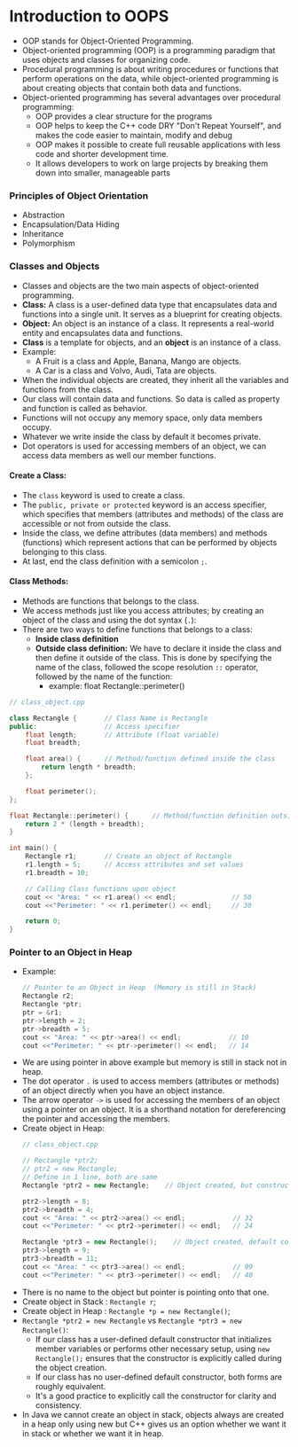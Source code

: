 # Introduction to OOPS

- OOP stands for Object-Oriented Programming.
- Object-oriented programming (OOP) is a programming paradigm that uses objects and classes for organizing code. 
- Procedural programming is about writing procedures or functions that perform operations on the data, while object-oriented programming is about creating objects that contain both data and functions.
- Object-oriented programming has several advantages over procedural programming:
    - OOP provides a clear structure for the programs
    - OOP helps to keep the C++ code DRY "Don't Repeat Yourself", and makes the code easier to maintain, modify and debug
    - OOP makes it possible to create full reusable applications with less code and shorter development time.
    - It allows developers to work on large projects by breaking them down into smaller, manageable parts

### Principles of Object Orientation

- Abstraction
- Encapsulation/Data Hiding
- Inheritance
- Polymorphism

### Classes and Objects

- Classes and objects are the two main aspects of object-oriented programming.
- **Class:** A class is a user-defined data type that encapsulates data and functions into a single unit. It serves as a blueprint for creating objects.
- **Object:** An object is an instance of a class. It represents a real-world entity and encapsulates data and functions.
- **Class** is a template for objects, and an **object** is an instance of a class.
- Example:
    - A Fruit is a class and Apple, Banana, Mango are objects.
    - A Car is a class and Volvo, Audi, Tata are objects.
- When the individual objects are created, they inherit all the variables and functions from the class.
- Our class will contain data and functions. So data is called as property and function is called as behavior.
- Functions will not occupy any memory space, only data members occupy.
- Whatever we write inside the class by default it becomes private.
- Dot operators is used for accessing members of an object, we can access data members as well our member functions.

#### Create a Class:
- The `class` keyword is used to create a class.
- The `public, private or protected` keyword is an access specifier, which specifies that members (attributes and methods) of the class are accessible or not from outside the class.
- Inside the class, we define attributes (data members) and methods (functions) which represent actions that can be performed by objects belonging to this class.
- At last, end the class definition with a semicolon `;`.
  
#### Class Methods:
- Methods are functions that belongs to the class.
-  We access methods just like you access attributes; by creating an object of the class and using the dot syntax (`.`):
- There are two ways to define functions that belongs to a class:
    - **Inside class definition**
    - **Outside class definition:** We have to declare it inside the class and then define it outside of the class. This is done by specifying the name of the class, followed the scope resolution `::` operator, followed by the name of the function:
        - example: float Rectangle::perimeter() 

```cpp
// class_object.cpp

class Rectangle {       // Class Name is Rectangle
public:                 // Access specifier
    float length;       // Attribute (float variable)
    float breadth;

    float area() {      // Method/function defined inside the class
        return length * breadth;
    };

    float perimeter();
};

float Rectangle::perimeter() {      // Method/function definition outside the class
    return 2 * (length + breadth);
}

int main() {
    Rectangle r1;       // Create an object of Rectangle
    r1.length = 5;      // Access attributes and set values
    r1.breadth = 10;

    // Calling Class functions upon object
    cout << "Area: " << r1.area() << endl;              // 50
    cout <<"Perimeter: " << r1.perimeter() << endl;     // 30

    return 0;
}
```

### Pointer to an Object in Heap

- Example:
    ```cpp
    // Pointer to an Object in Heap  (Memory is still in Stack)
    Rectangle r2;
    Rectangle *ptr;
    ptr = &r1;
    ptr->length = 2;
    ptr->breadth = 5;
    cout << "Area: " << ptr->area() << endl;            // 10
    cout <<"Perimeter: " << ptr->perimeter() << endl;   // 14
    ```
- We are using pointer in above example but memory is still in stack not in heap.
- The dot operator `.` is used to access members (attributes or methods) of an object directly when you have an object instance.
- The arrow operator `->` is used for accessing the members of an object using a pointer on an object. It is a shorthand notation for dereferencing the pointer and accessing the members.
- Create object in Heap:
    ```cpp
    // class_object.cpp
    
    // Rectangle *ptr2;
    // ptr2 = new Rectangle;
    // Define in 1 line, both are same
    Rectangle *ptr2 = new Rectangle;    // Object created, but constructor not explicitly called 

    ptr2->length = 8;
    ptr2->breadth = 4;
    cout << "Area: " << ptr2->area() << endl;            // 32
    cout <<"Perimeter: " << ptr2->perimeter() << endl;   // 24

    Rectangle *ptr3 = new Rectangle();    // Object created, default constructor called explicitly
    ptr3->length = 9;
    ptr3->breadth = 11;
    cout << "Area: " << ptr3->area() << endl;            // 99
    cout <<"Perimeter: " << ptr3->perimeter() << endl;   // 40
    ```
- There is no name to the object but pointer is pointing onto that one.
- Create object in Stack : `Rectangle r`;
- Create object in Heap : `Rectangle *p = new Rectangle()`;
- `Rectangle *ptr2 = new Rectangle` vs `Rectangle *ptr3 = new Rectangle()`:
    - If our class has a user-defined default constructor that initializes member variables or performs other necessary setup, using `new Rectangle();` ensures that the constructor is explicitly called during the object creation.
    - If our class has no user-defined default constructor, both forms are roughly equivalent.
    - It's a good practice to explicitly call the constructor for clarity and consistency.
- In Java we cannot create an object in stack, objects always are created in a heap only using new but C++ gives us an option whether we want it in stack or whether we want it in heap.